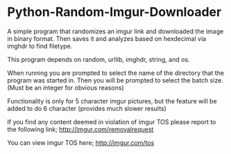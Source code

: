 # Python-Random-Imgur-Downloader

A simple program that randomizes an imgur link and downloaded the image in binary format. Then saves it and analyzes based on hexdecimal via imghdr to find filetype. 

This program depends on random, urllib, imghdr, string, and os.

When running you are prompted to select the name of the directory that the program was started in.
Then you will be prompted to select the batch size. (Must be an integer for obvious reasons)

Functionality is only for 5 character imgur pictures, but the feature will be added to do 6 character (provides much slower results)

If you find any content deemed in violation of imgur TOS please report to the following link;
http://imgur.com/removalrequest

You can view imgur TOS here; 
http://imgur.com/tos
